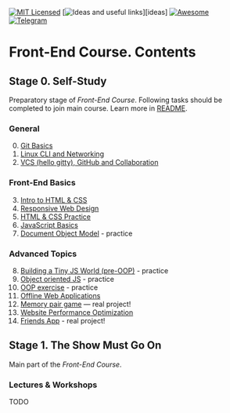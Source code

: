 [![MIT Licensed][icon-mit]][license]
[![Ideas and useful links][icon-ideas]][ideas]
[![Awesome][icon-awesome]][awesome]
&nbsp;&nbsp;&nbsp;&nbsp;&nbsp;&nbsp;
[![Telegram][icon-chat]][chat]

# Front-End Course. Contents

## Stage 0. Self-Study

Preparatory stage of _Front-End Course_. Following tasks should be completed
to join main course. Learn more in [README](README.md).

### General
 0. [Git Basics](tasks/git-intro.md)
 1. [Linux CLI and Networking](tasks/linux-cli-http.md)
 2. [VCS (hello gitty), GitHub and Collaboration](tasks/git-collaboration.md)

### Front-End Basics
 3. [Intro to HTML & CSS](tasks/html-css-intro.md)
 4. [Responsive Web Design](tasks/html-css-responsive.md)
 5. [HTML & CSS Practice](tasks/html-css-popup.md)
 6. [JavaScript Basics](tasks/js-basics.md)
 7. [Document Object Model](tasks/js-dom.md) - practice

### Advanced Topics
 8. [Building a Tiny JS World (pre-OOP)](tasks/js-pre-oop.md) - practice
 9. [Object oriented JS](tasks/js-oop.md) - practice
 10. [OOP exercise](tasks/js-post-oop.md) - practice
11. [Offline Web Applications](tasks/app-design-offline.md)
12. [Memory pair game](tasks/memory-pair-game.md) — real project!
13. [Website Performance Optimization](tasks/app-design-performance.md)
14. [Friends App](tasks/friends-app.md) - real project!

## Stage 1. The Show Must Go On

Main part of the _Front-End Course_.

### Lectures & Workshops

TODO


[icon-chat]: https://img.shields.io/badge/chat-on%20telegram-blue.svg
[icon-mit]: https://img.shields.io/badge/license-MIT-blue.svg
[icon-ideas]: https://img.shields.io/badge/google--doc-ideas-ff69b4.svg
[icon-awesome]: https://cdn.rawgit.com/sindresorhus/awesome/d7305f38d29fed78fa85652e3a63e154dd8e8829/media/badge.svg

[license]: https://github.com/Kottans/web/blob/master/LICENSE.md
[awesome]: https://github.com/sindresorhus/awesome#front-end-development
[chat]: https://t.me/joinchat/CX8EF1JmLm9IM6J6oy2U7Q
